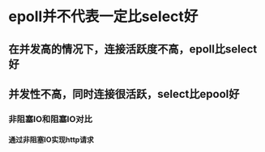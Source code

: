 # epoll并不代表一定比select好
## 在并发高的情况下，连接活跃度不高，epoll比select好
## 并发性不高，同时连接很活跃，select比epool好
### 非阻塞IO和阻塞IO对比

#### 通过非阻塞IO实现http请求
